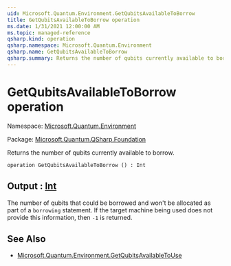```yaml
---
uid: Microsoft.Quantum.Environment.GetQubitsAvailableToBorrow
title: GetQubitsAvailableToBorrow operation
ms.date: 1/31/2021 12:00:00 AM
ms.topic: managed-reference
qsharp.kind: operation
qsharp.namespace: Microsoft.Quantum.Environment
qsharp.name: GetQubitsAvailableToBorrow
qsharp.summary: Returns the number of qubits currently available to borrow.
---
```


# GetQubitsAvailableToBorrow operation

Namespace: [Microsoft.Quantum.Environment](xref:Microsoft.Quantum.Environment)

Package: [Microsoft.Quantum.QSharp.Foundation](https://nuget.org/packages/Microsoft.Quantum.QSharp.Foundation)


Returns the number of qubits currently available to borrow.

```qsharp
operation GetQubitsAvailableToBorrow () : Int
```


## Output : [Int](xref:microsoft.quantum.lang-ref.int)

The number of qubits that could be borrowed andwon't be allocated as part of a `borrowing` statement.If the target machine being used does not provide this information, then`-1` is returned.

## See Also

- [Microsoft.Quantum.Environment.GetQubitsAvailableToUse](xref:Microsoft.Quantum.Environment.GetQubitsAvailableToUse)